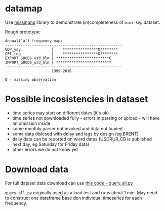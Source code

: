 # datamap

Use [missingno](https://github.com/ResidentMario/missingno) library to demonstrate (in)completeness of ```mini-kep``` dataset.

Rough prototype:
```
Annual('a') frequency map:
-----------------------------------------------------
GDP_yoy              |    ****************O********
CPI_rog              |    ****************O********
EXPORT_GOODS_usd_bln | ************************O
IMPORT_GOODS_usd_bln | *************************
-----------------------------------------------------
                     1999 2016

O - missing observation
```

# Possible incosistencies in dataset

- time series may start on different dates (it's ok)
- time series not downloaded fully - errors in parsing or upload - will have an omission inside
- some monthly parser not invoked and data not loaded 
- some data dislosed with delay and lags by design (eg BRENT)
- daily data can be reported on wierd dates (USDRUR_CB is published next day, eg Saturday for Friday data)
- other errors we do not know yet

# Download data 

For full dataset data download can use [this code - query_all.py](https://github.com/mini-kep/user-charts/blob/master/query_all.py)

`query_all.py` originally used as a load test and runs about 1 min. May need to construct one dataframe base don individual timeseries for each frequency.

